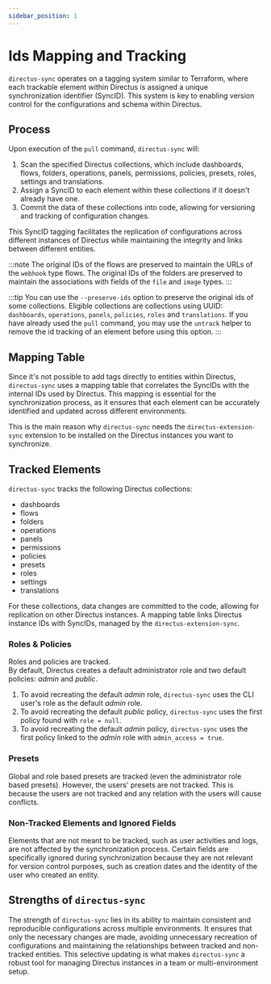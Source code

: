 ```yaml
---
sidebar_position: 1
---
```


# Ids Mapping and Tracking

`directus-sync` operates on a tagging system similar to Terraform, where each trackable element within Directus is assigned a unique synchronization identifier (SyncID). This system is key to enabling version control for the configurations and schema within Directus.

## Process

Upon execution of the `pull` command, `directus-sync` will:

1. Scan the specified Directus collections, which include dashboards, flows, folders, operations, panels, permissions, policies, presets, roles, settings and translations.
2. Assign a SyncID to each element within these collections if it doesn't already have one.
3. Commit the data of these collections into code, allowing for versioning and tracking of configuration changes.

This SyncID tagging facilitates the replication of configurations across different instances of Directus while maintaining the integrity and links between different entities.

:::note
The original IDs of the flows are preserved to maintain the URLs of the `webhook` type flows.
The original IDs of the folders are preserved to maintain the associations with fields of the `file` and `image` types.
:::

:::tip
You can use the `--preserve-ids` option to preserve the original ids of some collections.
Eligible collections are collections using UUID: `dashboards`, `operations`, `panels`, `policies`, `roles` and `translations`.
If you have already used the `pull` command, you may use the `untrack` helper to remove the id tracking of an element before using this option.
:::

## Mapping Table

Since it's not possible to add tags directly to entities within Directus, `directus-sync` uses a mapping table that correlates the SyncIDs with the internal IDs used by Directus. This mapping is essential for the synchronization process, as it ensures that each element can be accurately identified and updated across different environments.

This is the main reason why `directus-sync` needs the `directus-extension-sync` extension to be installed on the Directus instances you want to synchronize.

## Tracked Elements

`directus-sync` tracks the following Directus collections:

- dashboards
- flows
- folders
- operations
- panels
- permissions
- policies
- presets
- roles
- settings
- translations

For these collections, data changes are committed to the code, allowing for replication on other Directus instances. A
mapping table links Directus instance IDs with SyncIDs, managed by the `directus-extension-sync`.

### Roles & Policies

Roles and policies are tracked.  
By default, Directus creates a default administrator role and two default policies: _admin_ and _public_.

1. To avoid recreating the default _admin_ role, `directus-sync` uses the CLI user's role as the default _admin_ role.
2. To avoid recreating the default _public_ policy, `directus-sync` uses the first policy found with `role = null`.
3. To avoid recreating the default _admin_ policy, `directus-sync` uses the first policy linked to the _admin_ role with `admin_access = true`.

### Presets

Global and role based presets are tracked (even the administrator role based presets).
However, the users' presets are not tracked.
This is because the users are not tracked and any relation with the users will cause conflicts.

### Non-Tracked Elements and Ignored Fields

Elements that are not meant to be tracked, such as user activities and logs, are not affected by the synchronization process. Certain fields are specifically ignored during synchronization because they are not relevant for version control purposes, such as creation dates and the identity of the user who created an entity.

## Strengths of `directus-sync`

The strength of `directus-sync` lies in its ability to maintain consistent and reproducible configurations across multiple environments. It ensures that only the necessary changes are made, avoiding unnecessary recreation of configurations and maintaining the relationships between tracked and non-tracked entities. This selective updating is what makes `directus-sync` a robust tool for managing Directus instances in a team or multi-environment setup. 
